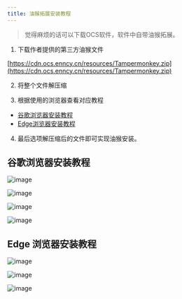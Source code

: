 ```yaml
---
title: 油猴拓展安装教程
---
```


> 觉得麻烦的话可以下载OCS软件，软件中自带油猴拓展。

1. 下载作者提供的第三方油猴文件

[https://cdn.ocs.enncy.cn/resources/Tampermonkey.zip](https://cdn.ocs.enncy.cn/resources/Tampermonkey.zip)

2. 将整个文件解压缩

3. 根据使用的浏览器查看对应教程

- [谷歌浏览器安装教程](#谷歌浏览器安装教程)
- [Edge浏览器安装教程](#Edge浏览器安装教程)

4. 最后选项解压缩后的文件即可实现油猴安装。

## 谷歌浏览器安装教程
  

![image](https://user-images.githubusercontent.com/50533276/161514591-2a380cde-3dab-487b-a59e-3de040b301ec.png)


![image](https://user-images.githubusercontent.com/50533276/161514654-4fd8cdf9-1fc8-4702-ba46-0ffdde803fd1.png)


![image](https://user-images.githubusercontent.com/50533276/161514738-3e1c2a00-5194-4268-9dbc-d56d7ec3a647.png)


![image](https://user-images.githubusercontent.com/50533276/161514783-5066d304-3376-4268-8fa1-f2e2bd9a03e6.png)


## Edge 浏览器安装教程

![image](https://user-images.githubusercontent.com/50533276/161516832-c2998dfb-249f-45e6-ab5e-1a256adc74b3.png)

![image](https://user-images.githubusercontent.com/50533276/161516973-b4750848-9624-44e4-bef1-103a7f02283b.png)

![image](https://user-images.githubusercontent.com/50533276/161517243-80a2829f-29e9-4aa3-a34a-f3e19d876516.png)

